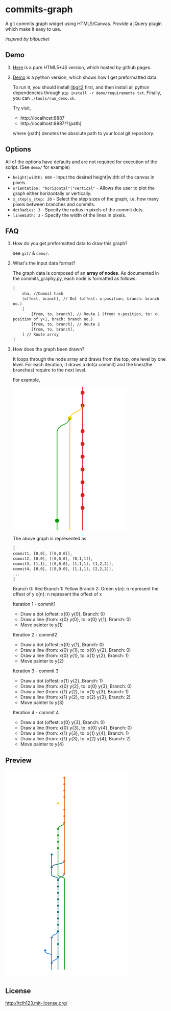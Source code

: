 # commits-graph

A git commits graph widget using HTML5/Canvas.
Provide a jQuery plugin which make it easy to use.

*inspired by bitbucket*

## Demo

1. [Here](http://oct.tclh123.com/commits-graph/) is a pure HTML5+JS version, which hosted by github pages.
2. [Demo](https://github.com/tclh123/commits-graph/tree/master/demo) is a python version, which shows how I get preformatted data.

    To run it, you should install [libgit2](https://github.com/libgit2/pygit2) first, and then install all python dependencies through `pip install -r demo/requirements.txt`.
    Finally, you can `./tools/run_demo.sh`.

    Try visit,
    - http://localhost:8887
    - http://localhost:8887/?{path}
    
    where {path} denotes the absolute path to your local git repository.

## Options

All of the options have defaults and are not required for execution of the script. (See `demo/` for example)

* `height|width: 600` - Input the desired height|width of the canvas in pixels.
* `orientation: "horizontal"|"vertical"` - Allows the user to plot the graph either horizontally or vertically.
* `x_step|y_step: 20` - Select the step sizes of the graph, i.e. how many pixels between branches and commits.
* `dotRadius: 3` - Specify the radius in pixels of the commit dots.
* `lineWidth: 2` - Specify the width of the lines in pixels.

## FAQ

1. How do you get preformatted data to draw this graph?

    see `git/` & `demo/`.

2. What's the input data format?

    The graph data is composed of an **array of nodes**.
    As documented in the commits_graphy.py, each node is formatted as follows:

    ```
    [
        sha, //Commit hash
        [offest, branch], // Dot (offest: x-position, branch: branch no.)
        [
            [from, to, branch], // Route 1 (from: x-position, to: x-position of y+1, brach: branch no.)
            [from, to, branch], // Route 2
            [from, to, branch],
        ] // Route array
    ]
    ```

3. How does the graph been drawn?

    It loops through the node array and draws from the top, one level by one level. For each iteration, it draws a     dot(a commit) and the lines(the branches) require to the next level.
    
    For example, 
    
    ![](ScreenShot2.png)
    
    The above graph is represented as 

    ```
    [
    commit1, [0,0], [[0,0,0]],
    commit2, [0,0], [[0,0,0], [0,1,1]],
    commit3, [1,1], [[0,0,0], [1,1,1], [1,2,2]],
    commit4, [0,0], [[0,0,0], [1,1,1], [2,2,2]],
    ...
    ]
    ```

    Branch 0: Red
    Branch 1: Yellow
    Branch 2: Green
    y{n}: n represent the offest of y
    x{n}: n represent the offest of x
    
    Iteration 1 - commit1
    - Draw a dot (offest: x{0} y{0}, Branch: 0)
    - Draw a line (from: x{0} y{0}, to: x{0} y{1}, Branch: 0)
    - Move painter to y{1}
    
    Iteration 2 - commit2
    - Draw a dot (offest: x{0} y{1}, Branch: 0)
    - Draw a line (from: x{0} y{1}, to: x{0} y{2}, Branch: 0)
    - Draw a line (from: x{0} y{1}, to: x{1} y{2}, Branch: 1)
    - Move painter to y{2}
    
    Iteration 3 - commit 3
    - Draw a dot (offest: x{1} y{2}, Branch: 1)
    - Draw a line (from: x{0} y{2}, to: x{0} y{3}, Branch: 0)
    - Draw a line (from: x{1} y{2}, to: x{1} y{3}, Branch: 1)
    - Draw a line (from: x{1} y{2}, to: x{2} y{3}, Branch: 2)
    - Move painter to y{3}
    
    Iteration 4 - commit 4
    - Draw a dot (offest: x{0} y{3}, Branch: 0)
    - Draw a line (from: x{0} y{3}, to: x{0} y{4}, Branch: 0)
    - Draw a line (from: x{1} y{3}, to: x{1} y{4}, Branch: 1)
    - Draw a line (from: x{1} y{3}, to: x{2} y{4}, Branch: 2)
    - Move painter to y{4}



## Preview

![](ScreenShot.png)

## License

http://tclh123.mit-license.org/
